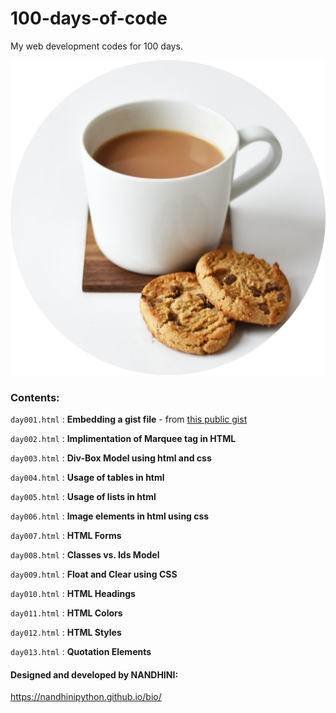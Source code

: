 # 100-days-of-code
My web development codes for 100 days.

![my image](https://github.com/NandhiniPython/100-days-of-code/blob/main/images/myimg.png)

### Contents:

`day001.html` : **Embedding a gist file** - from [this public gist](https://gist.github.com/NandhiniPython/a5b69d7fae3d051c462341c28bf79fa9)

`day002.html` : **Implimentation of Marquee tag in HTML**

`day003.html` : **Div-Box Model using html and css**

`day004.html` : **Usage of tables in html**

`day005.html` : **Usage of lists in html**

`day006.html` : **Image elements in html using css**

`day007.html` : **HTML Forms**

`day008.html` : **Classes vs. Ids Model**

`day009.html` : **Float and Clear using CSS**

`day010.html` : **HTML Headings**

`day011.html` : **HTML Colors**

`day012.html` : **HTML Styles**

`day013.html` : **Quotation Elements**


#### Designed and developed by NANDHINI:

https://nandhinipython.github.io/bio/
